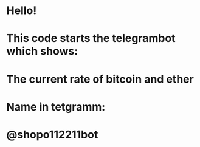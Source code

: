 # Hello!

# This code starts the telegrambot which shows:
# The current rate of bitcoin and ether

# Name in tetgramm:
# @shopo112211bot